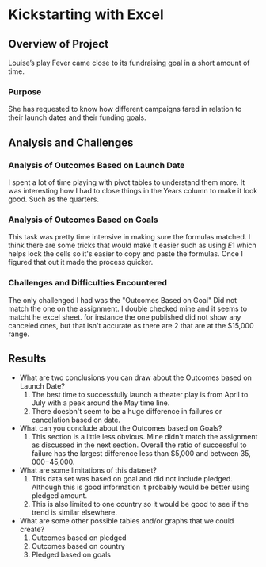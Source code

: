 # Kickstarting with Excel

## Overview of Project
Louise’s play Fever came close to its fundraising goal in a short amount of time.
### Purpose
She has requested to know how different campaigns fared in relation to their launch dates and their funding goals. 
## Analysis and Challenges

### Analysis of Outcomes Based on Launch Date
I spent a lot of time playing with pivot tables to understand them more.  It was interesting how I had to close things in the Years column to make it look good.  Such as the quarters.  
### Analysis of Outcomes Based on Goals
This task was pretty time intensive in making sure the formulas matched.  I think there are some tricks that would make it easier such as using $E$1 which helps lock the cells so it's easier to copy and paste the formulas.  Once I figured that out it made the process quicker.  
### Challenges and Difficulties Encountered
The only challenged I had was the "Outcomes Based on Goal"  Did not match the one on the assignment. I double checked mine and it seems to matcht he excel sheet. for instance the one published did not show any canceled ones, but that isn't accurate as there are 2 that are at the $15,000 range.  
## Results

- What are two conclusions you can draw about the Outcomes based on Launch Date?
  1.  The best time to successfully launch a theater play is from April to July with a peak around the May time line.  
  2.  There doesbn't seem to be a huge difference in failures or cancelation based on date.  
- What can you conclude about the Outcomes based on Goals?
  1. This section is a little less obvious.  Mine didn't match the assignment as discussed in the next section.  Overall the ratio of successful to failure has the largest difference less than $5,000 and between $35,000-$45,000.   
- What are some limitations of this dataset?
  1.  This data set was based on goal and did not include pledged.  Although this is good information it probably would be better using pledged amount.
  2.  This is also limited to one country so it would be good to see if the trend is similar elsewhere.  
- What are some other possible tables and/or graphs that we could create?
  1.  Outcomes based on pledged
  2.  Outcomes based on country
  3.  Pledged based on goals
